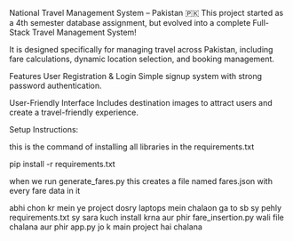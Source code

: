 National Travel Management System – Pakistan 🇵🇰
This project started as a 4th semester database assignment, but evolved into a complete Full-Stack Travel Management System!

It is designed specifically for managing travel across Pakistan, including fare calculations, dynamic location selection, and booking management.

Features
User Registration & Login
Simple signup system with strong password authentication.

User-Friendly Interface
Includes destination images to attract users and create a travel-friendly experience.

Setup Instructions:

this is the command of installing all libraries in the requirements.txt

pip install -r requirements.txt

when we run generate_fares.py this creates a file named fares.json
with every fare data in it

abhi chon kr mein ye project dosry laptops mein chalaon ga to sb sy pehly 
requirements.txt sy sara kuch install krna aur phir 
fare_insertion.py wali file chalana aur phir 
app.py jo k main project hai chalana